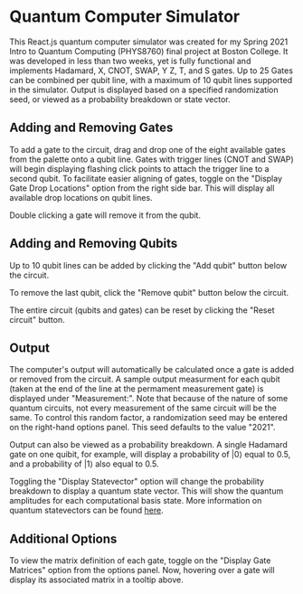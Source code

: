 # Quantum Computer Simulator

This React.js quantum computer simulator was created for my Spring 2021 Intro to Quantum Computing (PHYS8760) final project at Boston College. It was developed in less than two weeks, yet is fully functional and implements Hadamard, X, CNOT, SWAP, Y Z, T, and S gates. Up to 25 Gates can be combined per qubit line, with a maximum of 10 qubit lines supported in the simulator. Output is displayed based on a specified randomization seed, or viewed as a probability breakdown or state vector.

## Adding and Removing Gates

To add a gate to the circuit, drag and drop one of the eight available gates from the palette onto a qubit line. Gates with trigger lines (CNOT and SWAP) will begin displaying flashing click points to attach the trigger line to a second qubit. To facilitate easier aligning of gates, toggle on the "Display Gate Drop Locations" option from the right side bar. This will display all available drop locations on qubit lines.

Double clicking a gate will remove it from the qubit.

## Adding and Removing Qubits

Up to 10 qubit lines can be added by clicking the "Add qubit" button below the circuit.

To remove the last qubit, click the "Remove qubit" button below the circuit.

The entire circuit (qubits and gates) can be reset by clicking the "Reset circuit" button.

## Output

The computer's output will automatically be calculated once a gate is added or removed from the circuit. A sample output measurment for each qubit (taken at the end of the line at the permament measurement gate) is displayed under "Measurement:". Note that because of the nature of some quantum circuits, not every measurement of the same circuit will be the same. To control this random factor, a randomization seed may be entered on the right-hand options panel. This seed defaults to the value "2021". 

Output can also be viewed as a probability breakdown. A single Hadamard gate on one quibit, for example, will display a probability of |0⟩ equal to 0.5, and a probability of |1⟩ also equal to 0.5.

Toggling the "Display Statevector" option will change the probability breakdown to display a quantum state vector. This will show the quantum amplitudes for each computational basis state. More information on quantum statevectors can be found [here](https://en.wikipedia.org/wiki/Quantum_state).

## Additional Options

To view the matrix definition of each gate, toggle on the "Display Gate Matrices" option from the options panel. Now, hovering over a gate will display its associated matrix in a tooltip above.
